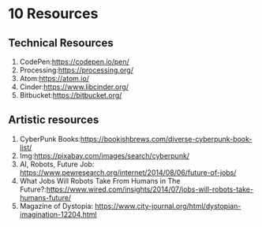 # 10 Resources
## Technical Resources
1. CodePen:https://codepen.io/pen/
2. Processing:https://processing.org/
3. Atom:https://atom.io/
4. Cinder:https://www.libcinder.org/
5. Bitbucket:https://bitbucket.org/

## Artistic resources
1. CyberPunk Books:https://bookishbrews.com/diverse-cyberpunk-book-list/
2. Img:https://pixabay.com/images/search/cyberpunk/
3. AI, Robots, Future Job: https://www.pewresearch.org/internet/2014/08/06/future-of-jobs/
4. What Jobs Will Robots Take From Humans in The Future?:https://www.wired.com/insights/2014/07/jobs-will-robots-take-humans-future/
5. Magazine of Dystopia: https://www.city-journal.org/html/dystopian-imagination-12204.html
